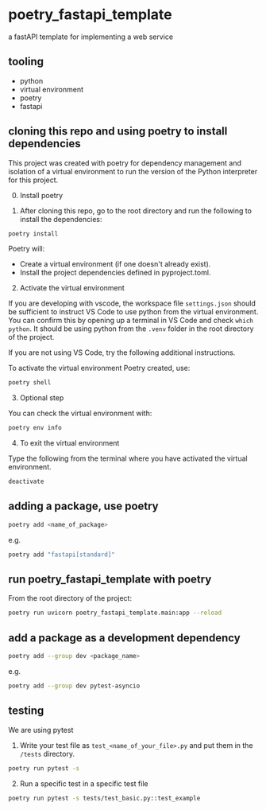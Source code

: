 # poetry_fastapi_template

a fastAPI template for implementing a web service

## tooling

- python
- virtual environment
- poetry
- fastapi

## cloning this repo and using poetry to install dependencies

This project was created with poetry for dependency management and isolation of a virtual environment to run the version of the Python interpreter for this project.

0. Install poetry

1. After cloning this repo, go to the root directory and run the following to install the dependencies:

```bash
poetry install
```

Poetry will:

- Create a virtual environment (if one doesn't already exist).
- Install the project dependencies defined in pyproject.toml.

2. Activate the virtual environment

If you are developing with vscode, the workspace file `settings.json` should be sufficient to instruct VS Code to use python from the virtual environment. You can confirm this by opening up a terminal in VS Code and check `which python`. It should be using python from the `.venv` folder in the root directory of the project.

If you are not using VS Code, try the following additional instructions.

To activate the virtual environment Poetry created, use:

```bash
poetry shell
```

3. Optional step

You can check the virtual environment with:

```bash
poetry env info
```

4.  To exit the virtual environment

Type the following from the terminal where you have activated the virtual environment.

```bash
deactivate
```

## adding a package, use poetry

```bash
poetry add <name_of_package>
```

e.g.

```bash
poetry add "fastapi[standard]"
```

## run poetry_fastapi_template with poetry

From the root directory of the project:

```bash
poetry run uvicorn poetry_fastapi_template.main:app --reload
```

## add a package as a development dependency

```bash
poetry add --group dev <package_name>
```

e.g.

```bash
poetry add --group dev pytest-asyncio
```

## testing

We are using pytest

1.  Write your test file as `test_<name_of_your_file>.py` and put them in the `/tests` directory.

```bash
poetry run pytest -s
```

2. Run a specific test in a specific test file

```bash
poetry run pytest -s tests/test_basic.py::test_example
```
